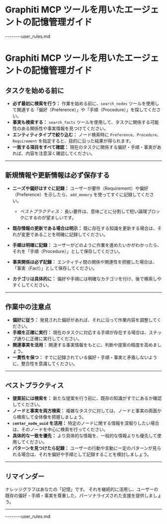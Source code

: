 # Graphiti MCP ツールを用いたエージェントの記憶管理ガイド

--------user_rules.md

# Graphiti MCP ツールを用いたエージェントの記憶管理ガイド

## タスクを始める前に

- **必ず最初に検索を行う：** 作業を始める前に、`search_nodes` ツールを使用して関連する「偏好（Preference）」や「手順（Procedure）」を探してください。
- **事実も検索する：** `search_facts` ツールを使用して、タスクに関係する可能性のある関係性や事実情報を見つけてください。
- **エンティティタイプで絞り込む：** ノード検索時に `Preference`、`Procedure`、`Requirement` を指定すると、目的に沿った結果が得られます。
- **一致する項目をすべて確認：** 現在のタスクに関係する偏好・手順・事実があれば、内容を注意深く確認してください。

---

## 新規情報や更新情報は必ず保存する

- **ニーズや偏好はすぐに記録：** ユーザーが要件（Requirement）や偏好（Preference）を示したら、`add_memory` を使ってすぐに記録してください。

  - _ベストプラクティス：_ 長い要件は、意味ごとに分割して短い論理ブロックにするのが望ましいです。

- **既存情報の更新である場合は明示：** 既に存在する知識を更新する場合は、それが変更であることを明確に記録してください。
- **手順は明確に記録：** ユーザーがどのように作業を進めたいかがわかったら、それを「手順（Procedure）」として保存してください。
- **事実関係は必ず記録：** エンティティ間の関係や関連性を把握した場合は、「事実（Fact）」として保存してください。
- **カテゴリは具体的に：** 偏好や手順には明確なカテゴリを付け、後で検索しやすくしてください。

---

## 作業中の注意点

- **偏好に従う：** 発見された偏好があれば、それに沿って作業内容を調整してください。
- **手順を正確に実行：** 現在のタスクに対応する手順が存在する場合は、ステップ通りに正確に実行してください。
- **関連事実を活用：** 関連する事実情報をもとに、判断や提案の精度を高めましょう。
- **一貫性を保つ：** すでに記録されている偏好・手順・事実と矛盾しないように、整合性を意識してください。

---

## ベストプラクティス

- **提案前には検索を：** 新たな提案を行う前に、既存の知識がすでにあるか確認してください。
- **ノードと事実を両方検索：** 複雑なタスクに対しては、ノードと事実の両面から検索して全体像を把握しましょう。
- **`center_node_uuid` を活用：** 特定のノードに関する情報を深堀りしたい場合は、そのノードを中心に検索を行ってください。
- **具体的な一致を優先：** より具体的な情報を、一般的な情報よりも優先して使用してください。
- **パターンを見つけたら記録：** ユーザーの行動や言動に一定のパターンが見られる場合は、それを偏好や手順として記録することを検討しましょう。

---

## リマインダー

ナレッジグラフはあなたの「記憶」です。
それを継続的に活用し、ユーザーの既存の偏好・手順・事実を尊重した、パーソナライズされた支援を提供しましょう。

---

--------user_rules.md
